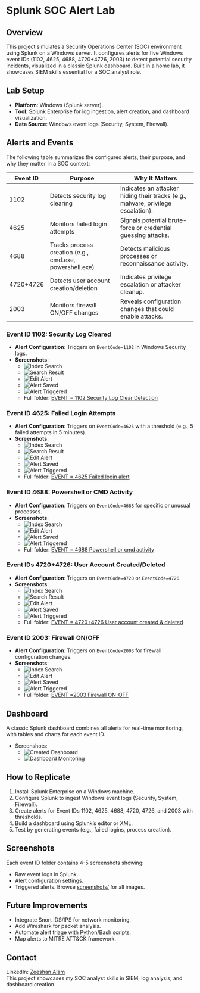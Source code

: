 # Splunk SOC Alert Lab

## Overview
This project simulates a Security Operations Center (SOC) environment using Splunk on a Windows server. It configures alerts for five Windows event IDs (1102, 4625, 4688, 4720+4726, 2003) to detect potential security incidents, visualized in a classic Splunk dashboard. Built in a home lab, it showcases SIEM skills essential for a SOC analyst role.

## Lab Setup
- **Platform**: Windows (Splunk server).
- **Tool**: Splunk Enterprise for log ingestion, alert creation, and dashboard visualization.
- **Data Source**: Windows event logs (Security, System, Firewall).

## Alerts and Events
The following table summarizes the configured alerts, their purpose, and why they matter in a SOC context:

| Event ID | Purpose | Why It Matters |
|----------|---------|---------------|
| 1102 | Detects security log clearing | Indicates an attacker hiding their tracks (e.g., malware, privilege escalation). |
| 4625 | Monitors failed login attempts | Signals potential brute-force or credential guessing attacks. |
| 4688 | Tracks process creation (e.g., cmd.exe, powershell.exe) | Detects malicious processes or reconnaissance activity. |
| 4720+4726 | Detects user account creation/deletion | Indicates privilege escalation or attacker cleanup. |
| 2003 | Monitors firewall ON/OFF changes | Reveals configuration changes that could enable attacks. |

### Event ID 1102: Security Log Cleared
- **Alert Configuration**: Triggers on `EventCode=1102` in Windows Security logs.
- **Screenshots**:
  - ![Index Search](EVENT%20%3D%201102%20Security%20Log%20Clear%20Detection/1-%20index-search.png)
  - ![Search Result](EVENT%20%3D%201102%20Security%20Log%20Clear%20Detection/2-%20search-result.png)
  - ![Edit Alert](EVENT%20%3D%201102%20Security%20Log%20Clear%20Detection/3-%20edit-alert.png)
  - ![Alert Saved](EVENT%20%3D%201102%20Security%20Log%20Clear%20Detection/4-%20alert-saved.png)
  - ![Alert Triggered](EVENT%20%3D%201102%20Security%20Log%20Clear%20Detection/5-%20alert-triggered.png)
  - Full folder: [EVENT = 1102 Security Log Clear Detection](EVENT%20%3D%201102%20Security%20Log%20Clear%20Detection/)

### Event ID 4625: Failed Login Attempts
- **Alert Configuration**: Triggers on `EventCode=4625` with a threshold (e.g., 5 failed attempts in 5 minutes).
- **Screenshots**:
  - ![Index Search](EVENT%20%3D%204625%20Failed%20login%20alert/1-%20index-search.png)
  - ![Search Result](EVENT%20%3D%204625%20Failed%20login%20alert/2-%20search%20result.png)
  - ![Edit Alert](EVENT%20%3D%204625%20Failed%20login%20alert/3-%20edit%20alert.png)
  - ![Alert Saved](EVENT%20%3D%204625%20Failed%20login%20alert/4-%20alert%20saved.png)
  - ![Alert Triggered](EVENT%20%3D%204625%20Failed%20login%20alert/5-%20alert%20triggered.png)
  - Full folder: [EVENT = 4625 Failed login alert](EVENT%20%3D%204625%20Failed%20login%20alert/)

### Event ID 4688: Powershell or CMD Activity
- **Alert Configuration**: Triggers on `EventCode=4688` for specific or unusual processes.
- **Screenshots**:
  - ![Index Search](EVENT%20%3D%204688%20Powershell%20or%20cmd%20activity/1-%20index%20search.png)
  - ![Edit Alert](EVENT%20%3D%204688%20Powershell%20or%20cmd%20activity/2-%20edit%20alert.png)
  - ![Alert Saved](EVENT%20%3D%204688%20Powershell%20or%20cmd%20activity/3-%20alert%20saved.png)
  - ![Alert Triggered](EVENT%20%3D%204688%20Powershell%20or%20cmd%20activity/4-%20alert%20triggered.png)
  - Full folder: [EVENT = 4688 Powershell or cmd activity](EVENT%20%3D%204688%20Powershell%20or%20cmd%20activity/)

### Event IDs 4720+4726: User Account Created/Deleted
- **Alert Configuration**: Triggers on `EventCode=4720` or `EventCode=4726`.
- **Screenshots**:
  - ![Index Search](EVENT%20%3D%204720%2B4726%20User%20account%20created%20%26%20deleted/1-%20index%20search.png)
  - ![Search Result](EVENT%20%3D%204720%2B4726%20User%20account%20created%20%26%20deleted/2-%20search%20result.png)
  - ![Edit Alert](EVENT%20%3D%204720%2B4726%20User%20account%20created%20%26%20deleted/3-%20edit%20alert.png)
  - ![Alert Saved](EVENT%20%3D%204720%2B4726%20User%20account%20created%20%26%20deleted/4-%20alert%20saved.png)
  - ![Alert Triggered](EVENT%20%3D%204720%2B4726%20User%20account%20created%20%26%20deleted/5-%20alert%20triggered.png)
  - Full folder: [EVENT = 4720+4726 User account created & deleted](EVENT%20%3D%204720%2B4726%20User%20account%20created%20%26%20deleted/)

### Event ID 2003: Firewall ON/OFF
- **Alert Configuration**: Triggers on `EventCode=2003` for firewall configuration changes.
- **Screenshots**:
  - ![Index Search](EVENT%20%3D2003%20Firewall%20ON-OFF/1-%20index%20search.png)
  - ![Edit Alert](EVENT%20%3D2003%20Firewall%20ON-OFF/2-%20edit%20alert.png)
  - ![Alert Saved](EVENT%20%3D2003%20Firewall%20ON-OFF/3-%20alert%20saved.png)
  - ![Alert Triggered](EVENT%20%3D2003%20Firewall%20ON-OFF/4-%20alert%20triggered.png)
  - Full folder: [EVENT =2003 Firewall ON-OFF](EVENT%20%3D2003%20Firewall%20ON-OFF/)

## Dashboard
A classic Splunk dashboard combines all alerts for real-time monitoring, with tables and charts for each event ID.
- Screenshots:
  - ![Created Dashboard](Created%20Dashboard.png)
  - ![Dashboard Monitoring](Dashboard%20Monitoring.png)

## How to Replicate
1. Install Splunk Enterprise on a Windows machine.
2. Configure Splunk to ingest Windows event logs (Security, System, Firewall).
3. Create alerts for Event IDs 1102, 4625, 4688, 4720, 4726, and 2003 with thresholds.
4. Build a dashboard using Splunk’s editor or XML.
5. Test by generating events (e.g., failed logins, process creation).

## Screenshots
Each event ID folder contains 4-5 screenshots showing:
- Raw event logs in Splunk.
- Alert configuration settings.
- Triggered alerts.
Browse [screenshots/](.) for all images.

## Future Improvements
- Integrate Snort IDS/IPS for network monitoring.
- Add Wireshark for packet analysis.
- Automate alert triage with Python/Bash scripts.
- Map alerts to MITRE ATT&CK framework.

## Contact
LinkedIn: [Zeeshan Alam](https://www.linkedin.com/in/zeeshan-alam-073102246)  
This project showcases my SOC analyst skills in SIEM, log analysis, and dashboard creation.
